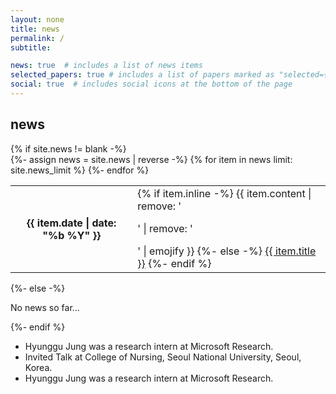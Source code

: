 ```yaml
---
layout: none
title: news
permalink: /
subtitle:

news: true  # includes a list of news items
selected_papers: true # includes a list of papers marked as "selected={true}"
social: true  # includes social icons at the bottom of the page
---
```


<div class="news">
  <h2>news</h2>
  {% if site.news != blank -%}
  <div class="table-responsive">
    <table class="table table-sm table-borderless">
    {%- assign news = site.news | reverse -%}
    {% for item in news limit: site.news_limit %}
      <tr>
        <!-- <th scope="row">{{ item.date | date: "%b %-d, %Y" }}</th> -->
        <th scope="row">{{ item.date | date: "%b %Y" }}</th>
        <td>
          {% if item.inline -%}
            {{ item.content | remove: '<p>' | remove: '</p>' | emojify }}
          {%- else -%}
            <a class="news-title" href="{{ item.url | relative_url }}">{{ item.title }}</a>
          {%- endif %}
        </td>
      </tr>
    {%- endfor %}
    </table>
  </div>
{%- else -%}
  <p>No news so far...</p>
{%- endif %}
</div>


<ul>
<li>
Hyunggu Jung was a research intern at Microsoft Research.
</li>
<li>
Invited Talk at College of Nursing, Seoul National University, Seoul, Korea.
</li>
<li>
Hyunggu Jung was a research intern at Microsoft Research.
</li>
</ul>
